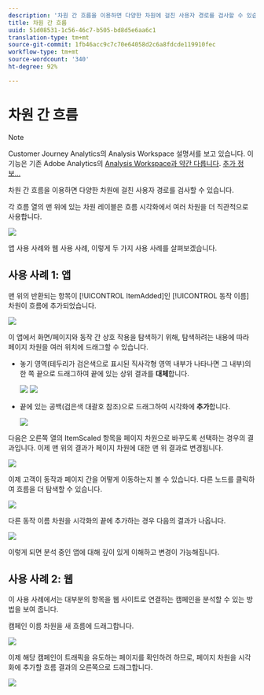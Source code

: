 ```yaml
---
description: '차원 간 흐름을 이용하면 다양한 차원에 걸친 사용자 경로를 검사할 수 있습니다. '
title: 차원 간 흐름
uuid: 51d08531-1c56-46c7-b505-bd8d5e6aa6c1
translation-type: tm+mt
source-git-commit: 1fb46acc9c7c70e64058d2c6a8fdcde119910fec
workflow-type: tm+mt
source-wordcount: '340'
ht-degree: 92%

---
```



# 차원 간 흐름

>[!NOTE]
>
>Customer Journey Analytics의 Analysis Workspace 설명서를 보고 있습니다. 이 기능은 기존 Adobe Analytics의 [Analysis Workspace과 약간 다릅니다](https://docs.adobe.com/content/help/ko-KR/analytics/analyze/analysis-workspace/home.html). [추가 정보...](/help/getting-started/cja-aa.md)

차원 간 흐름을 이용하면 다양한 차원에 걸친 사용자 경로를 검사할 수 있습니다. 

각 흐름 열의 맨 위에 있는 차원 레이블은 흐름 시각화에서 여러 차원을 더 직관적으로 사용합니다.

![](assets/flow.png)

앱 사용 사례와 웹 사용 사례, 이렇게 두 가지 사용 사례를 살펴보겠습니다. 

## 사용 사례 1: 앱

맨 위의 반환되는 항목이 [!UICONTROL ItemAdded]인 [!UICONTROL 동작 이름] 차원이 흐름에 추가되었습니다. 

![](assets/multi-dimensional-flow.png)

이 앱에서 화면/페이지와 동작 간 상호 작용을 탐색하기 위해, 탐색하려는 내용에 따라 페이지 차원을 여러 위치에 드래그할 수 있습니다. 

* 놓기 영역(테두리가 검은색으로 표시된 직사각형 영역 내부가 나타나면 그 내부)의 한 쪽 끝으로 드래그하여 끝에 있는 상위 결과를 **대체**&#x200B;합니다. 

   ![](assets/multi-dimensional-flow2.png) ![](assets/multi-dimensional-flow3.png)

* 끝에 있는 공백(검은색 대괄호 참조)으로 드래그하여 시각화에 **추가**&#x200B;합니다. 

   ![](assets/multi-dimensional-flow4.png)

다음은 오른쪽 열의 ItemScaled 항목을 페이지 차원으로 바꾸도록 선택하는 경우의 결과입니다. 이제 맨 위의 결과가 페이지 차원에 대한 맨 위 결과로 변경됩니다. 

![](assets/multi-dimensional-flow5.png)

이제 고객이 동작과 페이지 간을 어떻게 이동하는지 볼 수 있습니다. 다른 노드를 클릭하여 흐름을 더 탐색할 수 있습니다. 

![](assets/multi-dimensional-flow6.png)

다른 동작 이름 차원을 시각화의 끝에 추가하는 경우 다음의 결과가 나옵니다. 

![](assets/multi-dimensional-flow7.png)

이렇게 되면 분석 중인 앱에 대해 깊이 있게 이해하고 변경이 가능해집니다.

## 사용 사례 2: 웹

이 사용 사례에서는 대부분의 항목을 웹 사이트로 연결하는 캠페인을 분석할 수 있는 방법을 보여 줍니다. 

캠페인 이름 차원을 새 흐름에 드래그합니다. 

![](assets/multi-dimensional-flow8.png)

이제 해당 캠페인이 트래픽을 유도하는 페이지를 확인하려 하므로, 페이지 차원을 시각화에 추가할 흐름 결과의 오른쪽으로 드래그합니다. 

![](assets/multi-dimensional-flow9.png)

